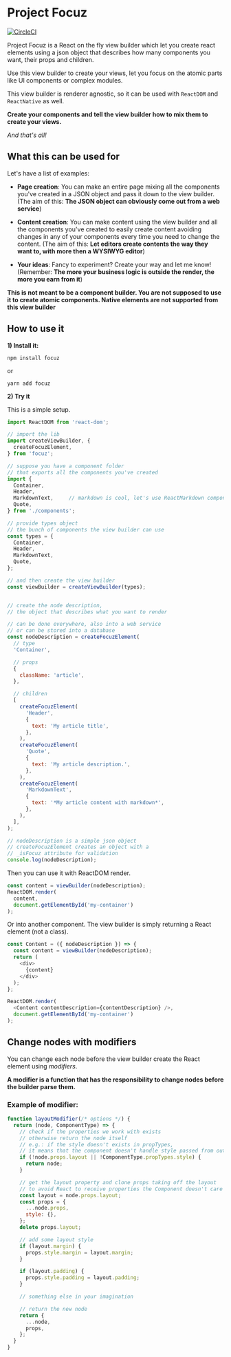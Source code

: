 # Project Focuz
[![CircleCI](https://circleci.com/gh/LucaColonnello/focuz.svg?style=svg)](https://circleci.com/gh/LucaColonnello/focuz)

Project Focuz is a React on the fly view builder which let you create react elements using a json object that describes how many components you want, their props and children.

Use this view builder to create your views, let you focus on the atomic parts like UI components or complex modules.

This view builder is renderer agnostic, so it can be used with `ReactDOM` and `ReactNative` as well.

**Create your components and tell the view builder how to mix them to create your views.**

*And that's all!*


## What this can be used for

Let's have a list of examples:

- **Page creation**: You can make an entire page mixing all the components you've created in a JSON object and pass it down to the view builder. (The aim of this: **The JSON object can obviously come out from a web service**)

- **Content creation**: You can make content using the view builder and all the components you've created to easily create content avoiding changes in any of your components every time you need to change the content. (The aim of this: **Let editors create contents the way they want to, with more then a WYSIWYG editor**)

- **Your ideas**: Fancy to experiment? Create your way and let me know! (Remember: **The more your business logic is outside the render, the more you earn from it**)


**This is not meant to be a component builder.
You are not supposed to use it to create atomic components.
Native elements are not supported from this view builder**


## How to use it

**1) Install it:**

`npm install focuz`

or

`yarn add focuz`

**2) Try it**

This is a simple setup.

```js
import ReactDOM from 'react-dom';

// import the lib
import createViewBuilder, {
  createFocuzElement,
} from 'focuz';

// suppose you have a component folder
// that exports all the components you've created
import {
  Container,
  Header,
  MarkdownText,     // markdown is cool, let's use ReactMarkdown component
  Quote,
} from './components';

// provide types object
// the bunch of components the view builder can use
const types = {
  Container,
  Header,
  MarkdownText,
  Quote,
};

// and then create the view builder
const viewBuilder = createViewBuilder(types);


// create the node description,
// the object that describes what you want to render

// can be done everywhere, also into a web service
// or can be stored into a database
const nodeDescription = createFocuzElement(
  // type
  'Container',

  // props
  {
    className: 'article',
  },

  // children
  [
    createFocuzElement(
      'Header',
      {
        text: 'My article title',
      },
    ),
    createFocuzElement(
      'Quote',
      {
        text: 'My article description.',
      },
    ),
    createFocuzElement(
      'MarkdownText',
      {
        text: '*My article content with markdown*',
      },
    ),
  ],
);

// nodeDescription is a simple json object
// createFocuzElement creates an object with a
// _isFocuz attribute for validation
console.log(nodeDescription);
```

Then you can use it with ReactDOM render.

```js
const content = viewBuilder(nodeDescription);
ReactDOM.render(
  content,
  document.getElementById('my-container')
);
```

Or into another component. The view builder is simply returning a React element (not a class).

```js
const Content = ({ nodeDescription }) => {
  const content = viewBuilder(nodeDescription);
  return (
    <div>
      {content}
    </div>
  );
};

ReactDOM.render(
  <Content contentDescription={contentDescription} />,
  document.getElementById('my-container')
);
```


## Change nodes with modifiers

You can change each node before the view builder create the React element using *modifiers*.

**A modifier is a function that has the responsibility to change nodes before the builder parse them.**

### Example of modifier:

```js
function layoutModifier(/* options */) {
  return (node, ComponentType) => {
    // check if the properties we work with exists
    // otherwise return the node itself
    // e.g.: if the style doesn't exists in propTypes,
    // it means that the component doesn't handle style passed from outside
    if (!node.props.layout || !ComponentType.propTypes.style) {
      return node;
    }

    // get the layout property and clone props taking off the layout
    // to avoid React to receive properties the Component doesn't care of
    const layout = node.props.layout;
    const props = {
      ...node.props,
      style: {},
    };
    delete props.layout;

    // add some layout style
    if (layout.margin) {
      props.style.margin = layout.margin;
    }

    if (layout.padding) {
      props.style.padding = layout.padding;
    }

    // something else in your imagination

    // return the new node
    return {
      ...node,
      props,
    };
  }
}
```

